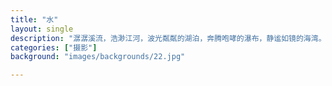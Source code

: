 ```yaml
---
title: "水"
layout: single
description: "潺潺溪流，浩渺江河，波光粼粼的湖泊，奔腾咆哮的瀑布，静谧如镜的海湾。水孕育生命，滋养大地，它是时间的见证者，是自然的灵魂。"
categories: ["摄影"]
background: "images/backgrounds/22.jpg"

---
```

